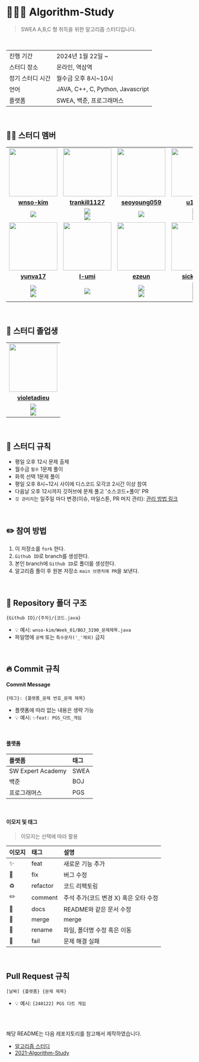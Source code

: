 # 👩🏻‍💻 Algorithm-Study
> SWEA A,B,C 형 취득을 위한 알고리즘 스터디입니다.

<br/>

<table>
  <tr>
    <td>진행 기간</td>
    <td>2024년 1월 22일 ~ </td>
  </tr>
  <tr>
    <td>스터디 장소</td>
    <td>온라인, 역삼역</td>
  </tr>
  <tr>
    <td>정기 스터디 시간</td>
    <td>월수금 오후 8시~10시
  </tr>
  <tr>
    <td>언어</td>
    <td>JAVA, C++, C, Python, Javascript
  </tr>
  <tr>
    <td>플랫폼</td>
    <td>SWEA, 백준, 프로그래머스</td>
  </tr>
</table>

<br/>

## 🧑🏻 스터디 멤버
<table>
 <tr>
    <td align="center"><a href="https://github.com/wnso-kim"><img src="https://avatars.githubusercontent.com/wnso-kim" width="130px;""></a></td>
    <td align="center"><a href="https://github.com/trankill1127"><img src="https://avatars.githubusercontent.com/trankill1127" width="130px;""></a></td>
    <td align="center"><a href="https://github.com/seoyoung059"><img src="https://avatars.githubusercontent.com/seoyoung059" width="130px;""></a></td>
    <td align="center"><a href="https://github.com/u1qns"><img src="https://avatars.githubusercontent.com/u1qns" width="130px;""></a></td>
    <td align="center"><a href="https://github.com/ys4512558"><img src="https://avatars.githubusercontent.com/ys4512558" width="130px;""></a></td>
    <td align="center"><a href="https://github.com/sjhlko"><img src="https://avatars.githubusercontent.com/sjhlko" width="130px;""></a></td>
  </tr>
  <tr>
    <td align="center"><a href="https://github.com/wnso-kim"><b>wnso-kim</b></a></td>
    <td align="center"><a href="https://github.com/trankill1127"><b>trankill1127</b></a></td>
    <td align="center"><a href="https://github.com/seoyoung059"><b>seoyoung059</b></a></td>
    <td align="center"><a href="https://github.com/u1qns"><b>u1qns</b></a></td>
    <td align="center"><a href="https://github.com/ys4512558"><b>ys4512558</b></a></td>
    <td align="center"><a href="https://github.com/sjhlko"><b>sjhlko</b></a></td>
  </tr>
  <tr> 
    <td align="center"><img src="https://img.shields.io/badge/Java-007396?style=for-the-badge&logo=java&logoColor=white"></td>
    <td align="center"><img src="https://img.shields.io/badge/Java-007396?style=for-the-badge&logo=java&logoColor=white"><br/><img src="https://img.shields.io/badge/c++-%2300599C.svg?style=for-the-badge&logo=c%2B%2B&logoColor=white"></td>
    <td align="center"><img src="https://img.shields.io/badge/Java-007396?style=for-the-badge&logo=java&logoColor=white"></td>
    <td align="center"><img src="https://img.shields.io/badge/Java-007396?style=for-the-badge&logo=java&logoColor=white"><br/><img src="https://img.shields.io/badge/c++-%2300599C.svg?style=for-the-badge&logo=c%2B%2B&logoColor=white"></td>
    <td align="center"><img src="https://img.shields.io/badge/Java-007396?style=for-the-badge&logo=java&logoColor=white"></td>
    <td align="center"><img src="https://img.shields.io/badge/Java-007396?style=for-the-badge&logo=java&logoColor=white"></td>
  </tr>

  
   <tr>
    <td align="center"><a href="https://github.com/yunva17"><img src="https://avatars.githubusercontent.com/yunva17" width="130px;""></a></td>
    <td align="center"><a href="https://github.com/l-umi"><img src="https://avatars.githubusercontent.com/l-umi" width="130px;""></a></td>
    <td align="center"><a href="https://github.com/ezeun"><img src="https://avatars.githubusercontent.com/ezeun" width="130px;""></a></td>
    <td align="center"><a href="https://github.com/sickbirdd"><img src="https://avatars.githubusercontent.com/sickbirdd" width="130px;""></a></td>
    <td align="center"><a href="https://github.com/Aiden-Jung"><img src="https://avatars.githubusercontent.com/Aiden-Jung" width="130px;""></a></td>
    <td align="center"></td>
  </tr>
  <tr>
    <td align="center"><a href="https://github.com/yunva17"><b>yunva17</b></a></td>
    <td align="center"><a href="https://github.com/l-umi"><b>l-umi</b></a></td>
    <td align="center"><a href="https://github.com/ezeun"><b>ezeun</b></a></td>
    <td align="center"><a href="https://github.com/sickbirdd"><b>sickbirdd</b></a></td>
    <td align="center"><a href="https://github.com/Aiden-Jung"><b>Aiden-Jung</b></a></td>
    <td align="center"></td>
  </tr>
  <tr>
    <td align="center"><img src="https://img.shields.io/badge/Java-007396?style=for-the-badge&logo=java&logoColor=white"><br/><img src="https://img.shields.io/badge/JavaScript-F7DF1E?style=for-the-badge&logo=javascript&logoColor=black"></td>
    <td align="center"><img src="https://img.shields.io/badge/python-3670A0?style=for-the-badge&logo=python&logoColor=ffdd54"></td>
    <td align="center"><img src="https://img.shields.io/badge/Java-007396?style=for-the-badge&logo=java&logoColor=white"><br/><img src="https://img.shields.io/badge/c++-%2300599C.svg?style=for-the-badge&logo=c%2B%2B&logoColor=white"></td>
    <td align="center"><img src="https://img.shields.io/badge/C-A8B9CC?style=flat-square&logo=C&logoColor=white"><br/><img src="https://img.shields.io/badge/Java-007396?style=for-the-badge&logo=java&logoColor=white"><br/><img src="https://img.shields.io/badge/c++-%2300599C.svg?style=for-the-badge&logo=c%2B%2B&logoColor=white"></td>
    <td align="center"><img src="https://img.shields.io/badge/C-A8B9CC?style=flat-square&logo=C&logoColor=white"><br/><img src="https://img.shields.io/badge/Java-007396?style=for-the-badge&logo=java&logoColor=white"><br/><img src="https://img.shields.io/badge/python-3670A0?style=for-the-badge&logo=python&logoColor=ffdd54"></td>
    <td align="center"></td>
  </tr>
</table>
<br/>

## 🥳 스터디 졸업생
<table>
 <tr>
    <td align="center"><a href="https://github.com/violetadieu"><img src="https://avatars.githubusercontent.com/violetadieu" width="130px;""></a></td>
  </tr>
  <tr>
    <td align="center"><a href="https://github.com/violetadieu"><b>violetadieu</b></a></td>
  </tr>
  <tr> 
    <td align="center"><img src="https://img.shields.io/badge/python-3670A0?style=for-the-badge&logo=python&logoColor=ffdd54"><br/><img src="https://img.shields.io/badge/c++-%2300599C.svg?style=for-the-badge&logo=c%2B%2B&logoColor=white"></td>
  </tr>
</table>

<br/>

## 📌 스터디 규칙
- 평일 오후 12시 문제 출제
- 월수금 `필수` 1문제 풀이
- 화목 선택 1문제 풀이
- 평일 오후 8시~12시 사이에 디스코드 모각코 2시간 이상 참여
- 다음날 오후 12시까지 깃허브에 문제 풀고 '소스코드+풀이' PR
- `깃 관리자`는 일주일 마다 변경(이슈, 마일스톤, PR 머지 관리): [관리 방법 링크](https://velog.io/@wnso-kim/Github-%EC%8A%A4%ED%84%B0%EB%94%94%EC%97%90%EC%84%9C-%EA%B9%83-%EA%B4%80%EB%A6%AC)
<br/>

## ✏️ 참여 방법
1. 이 저장소를 `fork` 한다.
2. `Github ID`로 branch를 생성한다.
3. 본인 branch에 `Github ID`로 폴더를 생성한다.
4. 알고리즘 풀이 후 원본 저장소 `main 브랜치에 PR`을 보낸다.
<br/>

## 📁 Repository 폴더 구조
```
{Github ID}/{주차}/{코드.java}
```

- 💡 예시: `wnso-kim/Week_01/BOJ_3190_문제제목.java`
- 파일명에 `공백` 또는 `특수문자('_'제외)` 금지
<br/>

## 🔥 Commit 규칙

#### Commit Message
```
{태그}: {플랫폼_문제 번호_문제 제목}
```

- 플랫폼에 따라 없는 내용은 생략 가능
- 💡 예시: `✨feat: PGS_다트_게임`
<br/>

#### 플랫폼

| 플랫폼    | 태그  |
|:-------|:----|
| SW Expert Academy | SWEA |
| 백준     | BOJ |
| 프로그래머스 | PGS |
<br/>

#### 이모지 및 태그

> 이모지는 선택에 따라 활용

| 이모지 | 태그       | 설명                      |
|:----|:---------|:------------------------|
| ✨   | feat     | 새로운 기능 추가               |
| 🐛  | fix      | 버그 수정                   |
| ♻️  | refactor | 코드 리팩토링                 |
| ✏️  | comment  | 주석 추가(코드 변경 X) 혹은 오타 수정 |
| 📝  | docs     | README와 같은 문서 수정        |
| 🔀  | merge    | merge                   |
| 🚚  | rename   | 파일, 폴더명 수정 혹은 이동        |
| 🙈  | fail     | 문제 해결 실패               |

<br/>

## Pull Request 규칙
```
[날짜] {플랫폼} {문제 제목}
```

- 💡 예시: `[240122] PGS 다트 게임`

<br/><br/>

해당 README는 다음 레포지토리를 참고해서 제작하였습니다.
- [알고리즘 스터디](https://github.com/CodeSquad-2023-BE-Study/Algorithm-Study)
- [2021-Algorithm-Study](https://github.com/soo5717/2021-Algorithm-Study)
